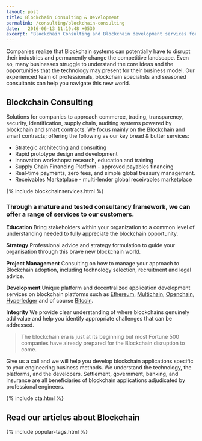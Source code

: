 ```yaml
---
layout: post
title: Blockchain Consulting & Development
permalink: /consulting/blockchain-consulting
date:   2016-06-13 11:19:48 +0530
excerpt: "Blockchain Consulting and Blockchain development services for companies."
---
```


Companies realize that Blockchain systems can potentially have to disrupt their industries and permanently change the competitive landscape. Even so, many businesses struggle to understand the core ideas and the opportunities that the technology may present for their business model. Our experienced team of professionals, blockchain specialists and seasoned consultants can help you navigate this new world.

## Blockchain Consulting

Solutions for companies to approach commerce, trading, transparency, security, identification, supply chain, auditing systems powered by blockchain and smart contracts. We focus mainly on the Blockchain and smart contracts; offering the following as our key bread & butter services:

* Strategic architecting and consulting
* Rapid prototype design and development
* Innovation workshops: research, education and training
* Supply Chain Financing Platform - approved payables financing
* Real-time payments, zero fees, and simple global treasury management.
* Receivables Marketplace - multi-lender global receivables marketplace

{% include blockchainservices.html %}

### Through a mature and tested consultancy framework, we can offer a range of services to our customers.

**Education**
Bring stakeholders within your organization to a common level of understanding needed to fully appreciate the blockchain opportunity.

**Strategy**
Professional advice and strategy formulation to guide your organisation through this brave new blockchain world.

**Project Management**
Consulting on how to manage your approach to Blockchain adoption, including technology selection, recruitment and legal advice.

**Development**
Unique platform and decentralized application development services on blockchain platforms such as [Ethereum](https://www.ethereum.org), [Multichain](http://www.multichain.com), [Openchain](https://www.openchain.org), [Hyperledger](https://www.hyperledger.org) and of course [Bitcoin](http://bitcoin.org).

**Integrity**
We provide clear understanding of where blockchains genuinely add value and help you identify appropriate challenges that can be addressed.

> The blockchain era is just at its beginning but most Fortune 500 companies have already prepared for the Blockchain disruption to come.

Give us a call and we will help you develop blockchain applications specific to your engineering business methods. We understand the technology, the platforms, and the developers. Settlement, government, banking, and insurance are all beneficiaries of blockchain applications adjudicated by professional engineers.

{% include cta.html %}

## Read our articles about Blockchain

{% include popular-tags.html %}
